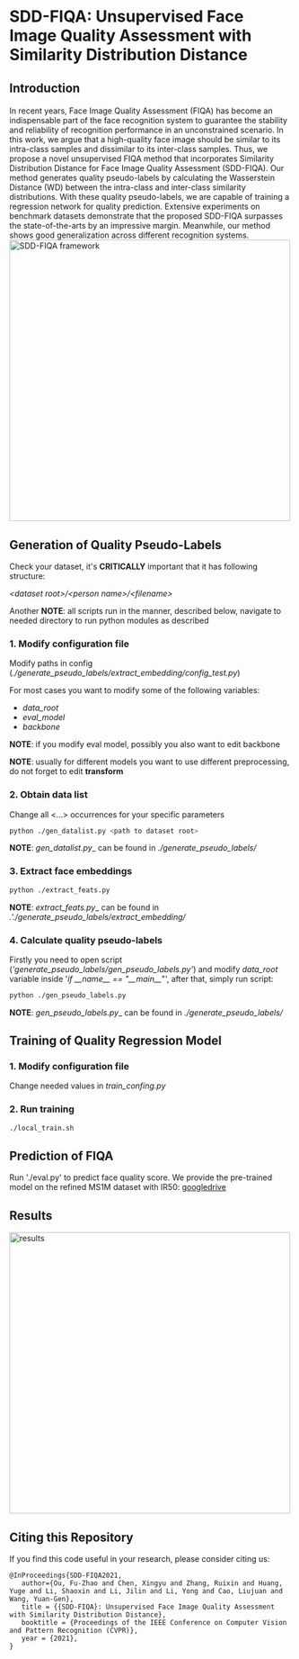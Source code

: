# SDD-FIQA: Unsupervised Face Image Quality Assessment with Similarity Distribution Distance

## Introduction
####
In recent years, Face Image Quality Assessment (FIQA) has become an indispensable part of the face recognition system to guarantee the stability and reliability of recognition performance in an unconstrained scenario. In this work, we argue that a high-quality face image should be similar to its intra-class samples and dissimilar to its inter-class samples. Thus, we propose a novel unsupervised FIQA method that incorporates Similarity Distribution Distance for Face Image Quality Assessment (SDD-FIQA). Our method generates quality pseudo-labels by calculating the Wasserstein Distance (WD) between the intra-class and inter-class similarity distributions. With these quality pseudo-labels, we are capable of training a regression network for quality prediction. Extensive experiments on benchmark datasets demonstrate that the proposed SDD-FIQA surpasses the state-of-the-arts by an impressive margin. Meanwhile, our method shows good generalization across different recognition systems.
<img src="docs/framework.png" title="SDD-FIQA framework" width="500" />


## Generation of Quality Pseudo-Labels

Check your dataset, it's **CRITICALLY** important that it has following structure:

_\<dataset root\>/\<person name\>/\<filename\>_

Another **NOTE**: all scripts run in the manner, described below, navigate to needed directory to run python modules as described

### 1. Modify configuration file
Modify paths in config (_./generate_pseudo_labels/extract_embedding/config_test.py_)

For most cases you want to modify some of the following variables:
   * _data_root_
   * _eval_model_
   * _backbone_

**NOTE**: if you modify eval model, possibly you also want to edit backbone

**NOTE**: usually for different models you want to use different preprocessing, do not forget to edit __transform__

### 2. Obtain data list
Change all \<...\> occurrences for your specific parameters

```bash
python ./gen_datalist.py <path to dataset root>
```

**NOTE**: _gen_datalist.py__ can be found in _./generate_pseudo_labels/_

### 3. Extract face embeddings

```bash
python ./extract_feats.py
```

**NOTE**: _extract_feats.py__ can be found in _.'./generate_pseudo_labels/extract_embedding/_

### 4. Calculate quality pseudo-labels
Firstly you need to open script (_'generate_pseudo_labels/gen_pseudo_labels.py'_) and modify _data_root_ variable inside '_if \_\_name\_\_ == "\_\_main\_\__"', after that, simply run script:

```bash
python ./gen_pseudo_labels.py
```

**NOTE**: _gen_pseudo_labels.py__ can be found in _./generate_pseudo_labels/_

## Training of Quality Regression Model

### 1. Modify configuration file

Change needed values in _train_confing.py_

### 2. Run training

```bash
./local_train.sh
```

## Prediction of FIQA 
Run './eval.py' to predict face quality score.
We provide the pre-trained model on the refined MS1M dataset with IR50: [googledrive](https://drive.google.com/file/d/1AM0iWVfSVWRjCriwZZ3FXiUGbcDzkF25/view?usp=sharing)

## Results
<img src="docs/res.png" title="results" width="500" />

## Citing this Repository
If you find this code useful in your research, please consider citing us:
```
@InProceedings{SDD-FIQA2021,
   author={Ou, Fu-Zhao and Chen, Xingyu and Zhang, Ruixin and Huang, Yuge and Li, Shaoxin and Li, Jilin and Li, Yong and Cao, Liujuan and Wang, Yuan-Gen},
   title = {{SDD-FIQA}: Unsupervised Face Image Quality Assessment with Similarity Distribution Distance},
   booktitle = {Proceedings of the IEEE Conference on Computer Vision and Pattern Recognition (CVPR)},
   year = {2021},
}

```
